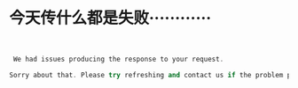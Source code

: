 # 今天传什么都是失败············

 
```c++
 We had issues producing the response to your request.

Sorry about that. Please try refreshing and contact us if the problem persists.
